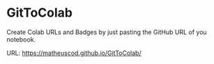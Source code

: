 # GitToColab
Create Colab URLs and Badges by just pasting the GitHub URL of you notebook.

URL: https://matheuscod.github.io/GitToColab/
